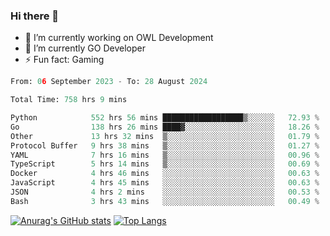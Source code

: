 ### Hi there 👋 

- 🔭 I’m currently working on OWL Development
- 🌱 I’m currently GO Developer
-  ⚡ Fun fact: Gaming
  
  <!--
- 👯 I’m looking to collaborate on ...
- 🤔 I’m looking for help with ...
- 💬 Ask me about ...
- 📫 How to reach me: ...
- 😄 Pronouns: ...
-->

<!--START_SECTION:waka-->

```python
From: 06 September 2023 - To: 28 August 2024

Total Time: 758 hrs 9 mins

Python            552 hrs 56 mins ██████████████████▒░░░░░░   72.93 %
Go                138 hrs 26 mins ████▓░░░░░░░░░░░░░░░░░░░░   18.26 %
Other             13 hrs 32 mins  ▒░░░░░░░░░░░░░░░░░░░░░░░░   01.79 %
Protocol Buffer   9 hrs 38 mins   ▒░░░░░░░░░░░░░░░░░░░░░░░░   01.27 %
YAML              7 hrs 16 mins   ▒░░░░░░░░░░░░░░░░░░░░░░░░   00.96 %
TypeScript        5 hrs 14 mins   ▒░░░░░░░░░░░░░░░░░░░░░░░░   00.69 %
Docker            4 hrs 46 mins   ░░░░░░░░░░░░░░░░░░░░░░░░░   00.63 %
JavaScript        4 hrs 45 mins   ░░░░░░░░░░░░░░░░░░░░░░░░░   00.63 %
JSON              4 hrs 2 mins    ░░░░░░░░░░░░░░░░░░░░░░░░░   00.53 %
Bash              3 hrs 43 mins   ░░░░░░░░░░░░░░░░░░░░░░░░░   00.49 %
```

<!--END_SECTION:waka-->

[![Anurag's GitHub stats](https://github-readme-stats.vercel.app/api?username=aebalz&show_icons=true&theme=codeSTACKr)](https://github.com/anuraghazra/github-readme-stats)
[![Top Langs](https://github-readme-stats.vercel.app/api/top-langs/?username=aebalz&layout=compact&card_width=350&theme=codeSTACKr)](https://github.com/anuraghazra/github-readme-stats)
<!-- [![Readme Card](https://github-readme-stats.vercel.app/api/pin/?username=aebalz&repo=go-gin-gone&show_owner=true)](https://github.com/anuraghazra/github-readme-stats)-->
